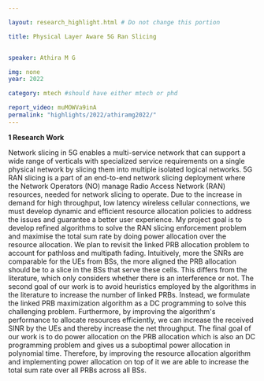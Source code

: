 ```yaml
---

layout: research_highlight.html # Do not change this portion

title: Physical Layer Aware 5G Ran Slicing 


speaker: Athira M G

img: none
year: 2022

category: mtech #should have either mtech or phd

report_video: muMOWVa9inA
permalink: "highlights/2022/athiramg2022/"
---
```



**1 Research Work**

Network slicing in 5G enables a multi-service network that can support a wide range of verticals with 
specialized service requirements on a single physical network by slicing them into multiple isolated 
logical networks. 5G RAN slicing is a part of an end-to-end network slicing deployment where the 
Network Operators (NO) manage Radio Access Network (RAN) resources, needed for network slicing 
to operate. Due to the increase in demand for high throughput, low latency wireless cellular 
connections, we must develop dynamic and efficient resource allocation policies to address the issues 
and guarantee a better user experience. 
My project goal is to develop refined algorithms to solve the RAN slicing enforcement problem and 
maximise the total sum rate by doing power allocation over the resource allocation. We plan to revisit 
the linked PRB allocation problem to account for pathloss and multipath fading. Intuitively, more the 
SNRs are comparable for the UEs from BSs, the more aligned the PRB allocation should be to a slice in 
the BSs that serve these cells. This differs from the literature, which only considers whether there is 
an interference or not. The second goal of our work is to avoid heuristics employed by the algorithms 
in the literature to increase the number of linked PRBs. Instead, we formulate the linked PRB 
maximization algorithm as a DC programming to solve this challenging problem. Furthermore, by 
improving the algorithm's performance to allocate resources efficiently, we can increase the received 
SINR by the UEs and thereby increase the net throughput. The final goal of our work is to do power 
allocation on the PRB allocation which is also an DC programming problem and gives us a suboptimal 
power allocation in polynomial time. Therefore, by improving the resource allocation algorithm and 
implementing power allocation on top of it we are able to increase the total sum rate over all PRBs 
across all BSs.